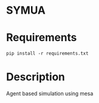 # SYMUA

# Requirements

```
pip install -r requirements.txt
```

# Description

Agent based simulation using mesa
